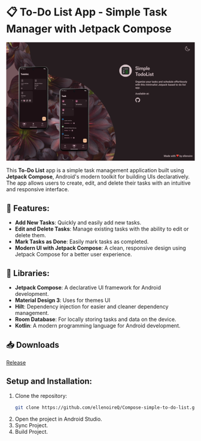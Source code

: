 # 📋 To-Do List App - Simple Task Manager with Jetpack Compose
<img src="banner/banner.jpg"  alt="banner"/>

This **To-Do List** app is a simple task management application built using **Jetpack Compose**, Android's modern toolkit for building UIs declaratively. The app allows users to create, edit, and delete their tasks with an intuitive and responsive interface.

## 🌟 Features:
- **Add New Tasks**: Quickly and easily add new tasks.
- **Edit and Delete Tasks**: Manage existing tasks with the ability to edit or delete them.
- **Mark Tasks as Done**: Easily mark tasks as completed.
- **Modern UI with Jetpack Compose**: A clean, responsive design using Jetpack Compose for a better user experience.

## 📕 Libraries:
- **Jetpack Compose**: A declarative UI framework for Android development.
- **Material Design 3**: Uses for themes UI
- **Hilt**: Dependency injection for easier and cleaner dependency management.
- **Room Database**: For locally storing tasks and data on the device.
- **Kotlin**: A modern programming language for Android development.

## 📥 Downloads
<a href="https://github.com/ellenoireQ/Compose-simple-to-do-list/releases">Release</a>

## Setup and Installation:

1. Clone the repository:
   ```bash
   git clone https://github.com/ellenoireQ/Compose-simple-to-do-list.git
2. Open the project in Android Studio.
3. Sync Project.
4. Build Project.


